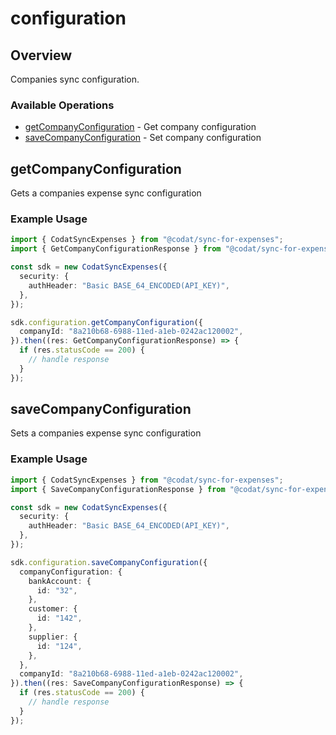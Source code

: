 # configuration

## Overview

Companies sync configuration.

### Available Operations

* [getCompanyConfiguration](#getcompanyconfiguration) - Get company configuration
* [saveCompanyConfiguration](#savecompanyconfiguration) - Set company configuration

## getCompanyConfiguration

Gets a companies expense sync configuration

### Example Usage

```typescript
import { CodatSyncExpenses } from "@codat/sync-for-expenses";
import { GetCompanyConfigurationResponse } from "@codat/sync-for-expenses/dist/sdk/models/operations";

const sdk = new CodatSyncExpenses({
  security: {
    authHeader: "Basic BASE_64_ENCODED(API_KEY)",
  },
});

sdk.configuration.getCompanyConfiguration({
  companyId: "8a210b68-6988-11ed-a1eb-0242ac120002",
}).then((res: GetCompanyConfigurationResponse) => {
  if (res.statusCode == 200) {
    // handle response
  }
});
```

## saveCompanyConfiguration

Sets a companies expense sync configuration

### Example Usage

```typescript
import { CodatSyncExpenses } from "@codat/sync-for-expenses";
import { SaveCompanyConfigurationResponse } from "@codat/sync-for-expenses/dist/sdk/models/operations";

const sdk = new CodatSyncExpenses({
  security: {
    authHeader: "Basic BASE_64_ENCODED(API_KEY)",
  },
});

sdk.configuration.saveCompanyConfiguration({
  companyConfiguration: {
    bankAccount: {
      id: "32",
    },
    customer: {
      id: "142",
    },
    supplier: {
      id: "124",
    },
  },
  companyId: "8a210b68-6988-11ed-a1eb-0242ac120002",
}).then((res: SaveCompanyConfigurationResponse) => {
  if (res.statusCode == 200) {
    // handle response
  }
});
```
